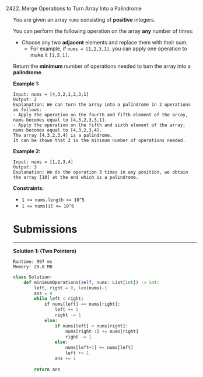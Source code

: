 2422. Merge Operations to Turn Array Into a Palindrome

You are given an array `nums` consisting of **positive** integers.

You can perform the following operation on the array **any** number of times:

* Choose any two **adjacent** elements and replace them with their sum.
    * For example, if `nums = [1,2,3,1]`, you can apply one operation to make it `[1,5,1]`.

Return the **minimum** number of operations needed to turn the array into a **palindrome**.

 

**Example 1:**
```
Input: nums = [4,3,2,1,2,3,1]
Output: 2
Explanation: We can turn the array into a palindrome in 2 operations as follows:
- Apply the operation on the fourth and fifth element of the array, nums becomes equal to [4,3,2,3,3,1].
- Apply the operation on the fifth and sixth element of the array, nums becomes equal to [4,3,2,3,4].
The array [4,3,2,3,4] is a palindrome.
It can be shown that 2 is the minimum number of operations needed.
```

**Example 2:**
```
Input: nums = [1,2,3,4]
Output: 3
Explanation: We do the operation 3 times in any position, we obtain the array [10] at the end which is a palindrome.
```

**Constraints:**

* `1 <= nums.length <= 10^5`
* `1 <= nums[i] <= 10^6`

# Submissions
---
**Solution 1: (Two Pointers)**
```
Runtime: 997 ms
Memory: 29.8 MB
```
```python
class Solution:
    def minimumOperations(self, nums: List[int]) -> int:
        left, right = 0, len(nums)-1
        ans = 0
        while left < right:
            if nums[left] == nums[right]:
                left += 1
                right -= 1
            else:
                if nums[left] > nums[right]:
                    nums[right-1] += nums[right]
                    right -= 1
                else:
                    nums[left+1] += nums[left]
                    left += 1
                ans += 1
                
        return ans
```

